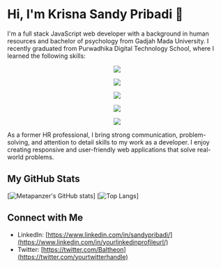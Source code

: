 # Hi, I'm Krisna Sandy Pribadi 👋

I'm a full stack JavaScript web developer with a background in human resources and bachelor of psychology from Gadjah Mada University. I recently graduated from Purwadhika Digital Technology School, where I learned the following skills:

<p align="center">
    <img src="https://skillicons.dev/icons?i=js" />
</p>
<p align="center">
    <img src="https://skillicons.dev/icons?i=html,css,react,redux,bootstrap,materialui,tailwind" />
</p>
<p align="center">
    <img src="https://skillicons.dev/icons?i=nodejs,express,sequelize" />
</p>
<p align="center">
    <img src="https://skillicons.dev/icons?i=mysql,mongodb" />
</p>
<p align="center">
    <img src="https://skillicons.dev/icons?i=git,github,postman,vscode" />
</p>

As a former HR professional, I bring strong communication, problem-solving, and attention to detail skills to my work as a developer. I enjoy creating responsive and user-friendly web applications that solve real-world problems.

## My GitHub Stats

[![Metapanzer's GitHub stats](https://github-readme-stats.vercel.app/api?username=Metapanzer&show_icons=true&theme=dark)]
[![Top Langs](https://github-readme-stats.vercel.app/api/top-langs/?username=Metapanzer&layout=compact&theme=dark)]

## Connect with Me

- LinkedIn: [https://www.linkedin.com/in/sandypribadi/](https://www.linkedin.com/in/yourlinkedinprofileurl/)
- Twitter: [https://twitter.com/Baltheon](https://twitter.com/yourtwitterhandle)
